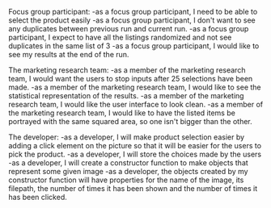 
Focus group participant:
-as a focus group participant, I need to be able to select the product easily
-as a focus group participant, I don't want to see any duplicates between previous run and current run. 
-as a focus group participant, I expect to have all the listings randomized and not see duplicates in the same list of 3
-as a focus group participant, I would like to see my results at the end of the run.

The marketing research team:
-as a member of the marketing research team, I would want the users to stop inputs after 25 selections have been made. 
-as a member of the marketing research team, I would like to see the statistical representation of the results. 
-as a member of the marketing research team, I would like the user interface to look clean. 
-as a member of the marketing research team, I would like to have the listed items be portrayed with the same squared area, so one isn't bigger than the other.  

The developer: 
-as a developer, I will make product selection easier by adding a click element on the picture so that it will be easier for the users to pick the product. 
-as a developer, I will store the choices made by the users
-as a developer, I will create a constructor function to make objects that represent some given image 
-as a developer, the objects created by my constructor function will have properties for the name of the image, its filepath, the number of times it has been shown and the number of times it has been clicked. 

